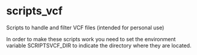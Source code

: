 # scripts_vcf
Scripts to handle and filter VCF files (intended for personal use)

In order to make these scripts work you need to set the environment variable SCRIPTSVCF_DIR to indicate the directory where they are located.
